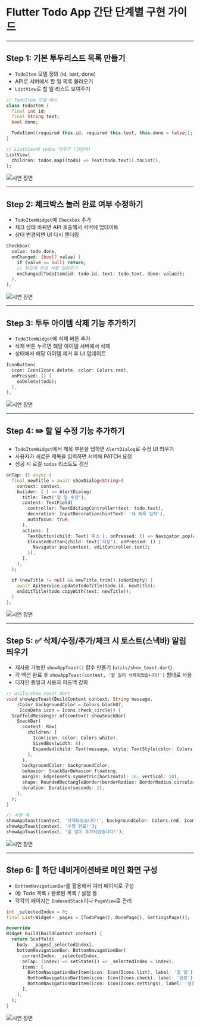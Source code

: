 # Flutter Todo App 간단 단계별 구현 가이드

---

## Step 1: 기본 투두리스트 목록 만들기

* `TodoItem` 모델 정의 (id, text, done)
* API로 서버에서 할 일 목록 불러오기
* `ListView`로 할 일 리스트 보여주기

```dart
// TodoItem 모델 예시
class TodoItem {
  final int id;
  final String text;
  bool done;

  TodoItem({required this.id, required this.text, this.done = false});
}
```

```dart
// ListView에 todos 띄우기 (간단히)
ListView(
  children: todos.map((todo) => Text(todo.text)).toList(),
);
```
![시연 장면](screenRecording/STEP_1.gif)

---

## Step 2: 체크박스 눌러 완료 여부 수정하기

* `TodoItemWidget`에 `Checkbox` 추가
* 체크 상태 바뀌면 API 호출해서 서버에 업데이트
* 상태 변경되면 UI 다시 렌더링

```dart
Checkbox(
  value: todo.done,
  onChanged: (bool? value) {
    if (value == null) return;
    // 부모에 변경 사항 알려주기
    onChanged(TodoItem(id: todo.id, text: todo.text, done: value));
  },
),
```
![시연 장면](screenRecording/STEP_2.gif)

---

## Step 3: 투두 아이템 삭제 기능 추가하기

* `TodoItemWidget`에 삭제 버튼 추가
* 삭제 버튼 누르면 해당 아이템 서버에서 삭제
* 상태에서 해당 아이템 제거 후 UI 업데이트

```dart
IconButton(
  icon: Icon(Icons.delete, color: Colors.red),
  onPressed: () {
    onDelete(todo);
  },
),
```
![시연 장면](screenRecording/STEP_3.gif)

---

## Step 4: ✏️ 할 일 수정 기능 추가하기

* `TodoItemWidget`에서 제목 부분을 탭하면 `AlertDialog`로 수정 UI 띄우기
* 사용자가 새로운 제목을 입력하면 서버에 PATCH 요청
* 성공 시 로컬 `todos` 리스트도 갱신

```dart
onTap: () async {
  final newTitle = await showDialog<String>(
    context: context,
    builder: (_) => AlertDialog(
      title: Text('할 일 수정'),
      content: TextField(
        controller: TextEditingController(text: todo.text),
        decoration: InputDecoration(hintText: '새 제목 입력'),
        autofocus: true,
      ),
      actions: [
        TextButton(child: Text('취소'), onPressed: () => Navigator.pop(context)),
        ElevatedButton(child: Text('저장'), onPressed: () {
          Navigator.pop(context, editController.text);
        }),
      ],
    ),
  );

  if (newTitle != null && newTitle.trim().isNotEmpty) {
    await ApiService.updateTodoTitle(todo.id, newTitle);
    onEditTitle(todo.copyWith(text: newTitle));
  }
},
```
![시연 장면](screenRecording/STEP_4.gif)

---

## Step 5: ✅ 삭제/수정/추가/체크 시 토스트(스낵바) 알림 띄우기

* 재사용 가능한 `showAppToast()` 함수 만들기 (`utils/show_toast.dart`)
* 각 액션 완료 후 `showAppToast(context, '할 일이 삭제되었습니다!')` 형태로 사용
* 디자인 통일과 사용자 피드백 강화

```dart
// utils/show_toast.dart
void showAppToast(BuildContext context, String message,
    {Color backgroundColor = Colors.black87,
     IconData icon = Icons.check_circle}) {
  ScaffoldMessenger.of(context).showSnackBar(
    SnackBar(
      content: Row(
        children: [
          Icon(icon, color: Colors.white),
          SizedBox(width: 8),
          Expanded(child: Text(message, style: TextStyle(color: Colors.white))),
        ],
      ),
      backgroundColor: backgroundColor,
      behavior: SnackBarBehavior.floating,
      margin: EdgeInsets.symmetric(horizontal: 16, vertical: 10),
      shape: RoundedRectangleBorder(borderRadius: BorderRadius.circular(12)),
      duration: Duration(seconds: 2),
    ),
  );
}
```

```dart
// 사용 예
showAppToast(context, '삭제되었습니다!', backgroundColor: Colors.red, icon: Icons.delete);
showAppToast(context, '수정 완료!');
showAppToast(context, '할 일이 추가되었습니다!');
```
![시연 장면](screenRecording/STEP_5.gif)

---

## Step 6: 🧭 하단 네비게이션바로 메인 화면 구성

* `BottomNavigationBar`를 활용해서 여러 페이지로 구성
* 예: Todo 목록 / 완료된 목록 / 설정 등
* 각각의 페이지는 `IndexedStack`이나 `PageView`로 관리

```dart
int _selectedIndex = 0;
final List<Widget> _pages = [TodoPage(), DonePage(), SettingsPage()];

@override
Widget build(BuildContext context) {
  return Scaffold(
    body: _pages[_selectedIndex],
    bottomNavigationBar: BottomNavigationBar(
      currentIndex: _selectedIndex,
      onTap: (index) => setState(() => _selectedIndex = index),
      items: [
        BottomNavigationBarItem(icon: Icon(Icons.list), label: '할 일'),
        BottomNavigationBarItem(icon: Icon(Icons.check), label: '완료'),
        BottomNavigationBarItem(icon: Icon(Icons.settings), label: '설정'),
      ],
    ),
  );
}
```

![시연 장면](screenRecording/STEP_6.gif)

